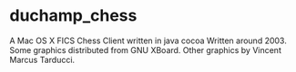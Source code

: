 # duchamp_chess
A Mac OS X FICS Chess Client written in java cocoa
Written around 2003. Some graphics distributed from GNU XBoard. Other graphics by Vincent Marcus Tarducci.
